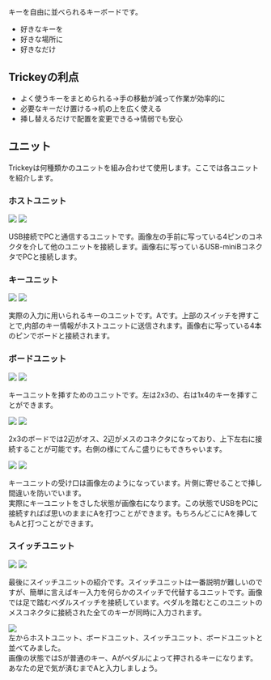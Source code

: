 キーを自由に並べられるキーボードです。

* 好きなキーを
* 好きな場所に
* 好きなだけ

## Trickeyの利点

* よく使うキーをまとめられる→手の移動が減って作業が効率的に
* 必要なキーだけ置ける→机の上を広く使える
* 挿し替えるだけで配置を変更できる→情弱でも安心

## ユニット

Trickeyは何種類かのユニットを組み合わせて使用します。ここでは各ユニットを紹介します。

### ホストユニット

![](images/host_1.JPG)
![](images/host_2.JPG)

USB接続でPCと通信するユニットです。画像左の手前に写っている4ピンのコネクタを介して他のユニットを接続します。画像右に写っているUSB-miniBコネクタでPCと接続します。

### キーユニット

![](images/key_1.JPG)
![](images/key_2.JPG)

実際の入力に用いられるキーのユニットです。Aです。上部のスイッチを押すことで,内部のキー情報がホストユニットに送信されます。画像右に写っている4本のピンでボードと接続されます。

### ボードユニット

![](images/board_1.JPG)
![](images/board_3.JPG)

キーユニットを挿すためのユニットです。左は2x3の、右は1x4のキーを挿すことができます。

![](images/board_2.JPG)
![](images/board_4.JPG)

2x3のボードでは2辺がオス、2辺がメスのコネクタになっており、上下左右に接続することが可能です。右側の様にてんこ盛りにもできちゃいます。

![](images/board_7.JPG)
![](images/board_6.JPG)

キーユニットの受け口は画像左のようになっています。片側に寄せることで挿し間違いを防いでいます。  
実際にキーユニットをさした状態が画像右になります。この状態でUSBをPCに接続すればば思いのままにAを打つことができます。もちろんどこにAを挿してもAと打つことができます。

### スイッチユニット

![](images/switch_1.JPG)
![](images/switch_2.JPG)

最後にスイッチユニットの紹介です。スイッチユニットは一番説明が難しいのですが、簡単に言えばキー入力を何らかのスイッチで代替するユニットです。画像では足で踏むペダルスイッチを接続しています。ペダルを踏むとこのユニットのメスコネクタに接続された全てのキーが同時に入力されます。

![](images/switch_3.JPG)  
左からホストユニット、ボードユニット、スイッチユニット、ボードユニットと並べてみました。  
画像の状態ではSが普通のキー、Aがペダルによって押されるキーになります。  
あなたの足で気が済むまでAと入力しましょう。
